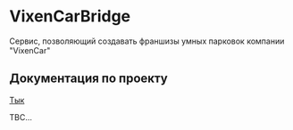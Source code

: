# VixenCarBridge
Сервис, позволяющий создавать франшизы умных парковок компании "VixenCar"

## Документация по проекту
[Тык](docs/README.md)

TBC...